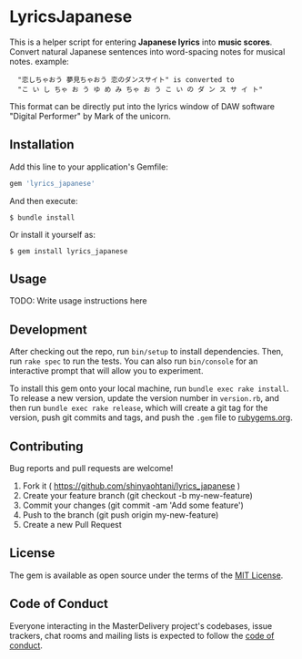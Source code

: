 # LyricsJapanese

This is a helper script for entering **Japanese lyrics** into **music scores**.
Convert natural Japanese sentences into word-spacing notes
for musical notes.
example:
```
  "恋しちゃおう 夢見ちゃおう 恋のダンスサイト" is converted to
  "こ い し ちゃ お う ゆ め み ちゃ お う こ い の ダ ン ス サ イ ト"
```
This format can be directly put into the lyrics window
of DAW software "Digital Performer" by Mark of the unicorn.

## Installation

Add this line to your application's Gemfile:

```ruby
gem 'lyrics_japanese'
```

And then execute:

    $ bundle install

Or install it yourself as:

    $ gem install lyrics_japanese

## Usage

TODO: Write usage instructions here

## Development

After checking out the repo, run `bin/setup` to install dependencies. Then, run `rake spec` to run the tests. You can also run `bin/console` for an interactive prompt that will allow you to experiment.

To install this gem onto your local machine, run `bundle exec rake install`. To release a new version, update the version number in `version.rb`, and then run `bundle exec rake release`, which will create a git tag for the version, push git commits and tags, and push the `.gem` file to [rubygems.org](https://rubygems.org).

## Contributing

Bug reports and pull requests are welcome!
1. Fork it ( https://github.com/shinyaohtani/lyrics_japanese )
1. Create your feature branch (git checkout -b my-new-feature)
1. Commit your changes (git commit -am 'Add some feature')
1. Push to the branch (git push origin my-new-feature)
1. Create a new Pull Request

## License

The gem is available as open source under the terms of the [MIT License](https://opensource.org/licenses/MIT).

## Code of Conduct

Everyone interacting in the MasterDelivery project's codebases, issue trackers, chat rooms and mailing lists is expected to follow the [code of conduct](https://github.com/shinyaohtani/lyrics_japanese/blob/master/CODE_OF_CONDUCT.md).
